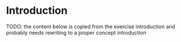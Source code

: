 # Introduction

TODO: the content below is copied from the exercise introduction and probably needs rewriting to a proper concept introduction

